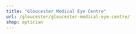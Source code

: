 ```yaml
---
title: "Gloucester Medical Eye Centre"
url: /gloucester/gloucester-medical-eye-centre/
shop: optician
---
```

